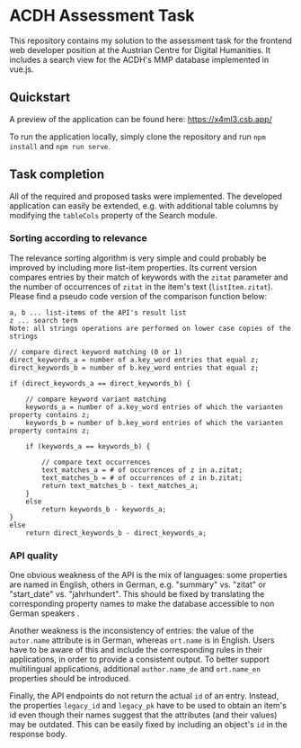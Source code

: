 # ACDH Assessment Task

This repository contains my solution to the assessment task for the frontend web developer position at the Austrian Centre for Digital Humanities. It includes a search view for the ACDH's MMP database implemented in vue.js.

## Quickstart

A preview of the application can be found here: https://x4ml3.csb.app/

To run the application locally, simply clone the repository and run `npm install` and `npm run serve`.

## Task completion

All of the required and proposed tasks were implemented. The developed application can easily be extended, e.g. with additional table columns by modifying the `tableCols` property of the Search module.

### Sorting according to relevance

The relevance sorting algorithm is very simple and could probably be improved by including more list-item properties. Its current version compares entries by their match of keywords with the `zitat` parameter and the number of occurrences of `zitat` in the item's text (`listItem.zitat`). Please find a pseudo code version of the comparison function below:

```
a, b ... list-items of the API's result list
z ... search term
Note: all strings operations are performed on lower case copies of the strings

// compare direct keyword matching (0 or 1)
direct_keywords_a = number of a.key_word entries that equal z;
direct_keywords_b = number of b.key_word entries that equal z;

if (direct_keywords_a == direct_keywords_b) {

    // compare keyword variant matching
    keywords_a = number of a.key_word entries of which the varianten property contains z;
    keywords_b = number of b.key_word entries of which the varianten property contains z;

    if (keywords_a == keywords_b) {

        // compare text occurrences
        text_matches_a = # of occurrences of z in a.zitat;
        text_matches_b = # of occurrences of z in b.zitat;
        return text_matches_b - text_matches_a;
    }
    else
        return keywords_b - keywords_a;
}
else
    return direct_keywords_b - direct_keywords_a;
```

### API quality

One obvious weakness of the API is the mix of languages: some properties are named in English, others in German, e.g. "summary" vs. "zitat" or "start_date" vs. "jahrhundert". This should be fixed by translating the corresponding property names to make the database accessible to non German speakers .

Another weakness is the inconsistency of entries: the value of the `autor.name` attribute is in German, whereas `ort.name` is in English. Users have to be aware of this and include the corresponding rules in their applications, in order to provide a consistent output. To better support multilingual applications, additional `author.name_de` and `ort.name_en` properties should be introduced.

Finally, the API endpoints do not return the actual `id` of an entry. Instead, the properties `legacy_id` and `legacy_pk` have to be used to obtain an item's id even though their names suggest that the attributes (and their values) may be outdated. This can be easily fixed by including an object's `id` in the response body.

